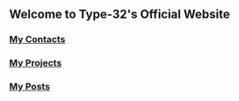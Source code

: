 ## Welcome to Type-32's Official Website

### [My Contacts](https://type-32.github.io/about_us/contact-us)
### [My Projects](https://type-32.github.io/about_us/projects)
### [My Posts](https://type-32.github.io/my_posts)
